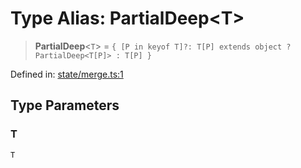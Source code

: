# Type Alias: PartialDeep\<T\>

> **PartialDeep**\<`T`\> = `{ [P in keyof T]?: T[P] extends object ? PartialDeep<T[P]> : T[P] }`

Defined in: [state/merge.ts:1](https://github.com/benallfree/lab13/blob/55b13e2c02a360fdce138b0495c78378f8c063b1/sdk/src/online/state/merge.ts#L1)

## Type Parameters

### T

`T`
